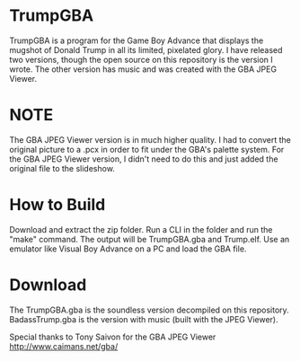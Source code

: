 # TrumpGBA
TrumpGBA is a program for the Game Boy Advance that displays the mugshot of Donald Trump in all its limited, pixelated glory.
I have released two versions, though the open source on this repository is the version I wrote. The other version has music and
was created with the GBA JPEG Viewer.

# NOTE
The GBA JPEG Viewer version is in much higher quality. I had to convert the original picture to a .pcx in order to fit under the
GBA's palette system. For the GBA JPEG Viewer version, I didn't need to do this and just added the original file to the slideshow.

# How to Build
Download and extract the zip folder. Run a CLI in the folder and run the "make" command. The output will be TrumpGBA.gba and
Trump.elf. Use an emulator like Visual Boy Advance on a PC and load the GBA file.

# Download
The TrumpGBA.gba is the soundless version decompiled on this repository. BadassTrump.gba is the version with music (built with the JPEG
Viewer).

Special thanks to Tony Saivon for the GBA JPEG Viewer
http://www.caimans.net/gba/
